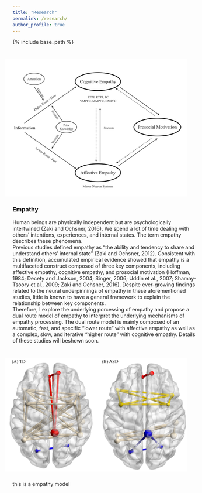 ```yaml
---
title: "Research"
permalink: /research/
author_profile: true
---
```


{% include base_path %}

<img src="/images/empathy.jpeg" alt="Drawing" style="width: 500px;float: right;margin: 25px" hspace="10px"/>

### Empathy
Human beings are physically independent but are psychologically intertwined (Zaki and Ochsner, 2016). We spend a lot of time dealing with others’ intentions, experiences, and internal states. The term empathy describes these phenomena. 
</br>
Previous studies defined empathy as “the ability and tendency to share and understand others’ internal state” (Zaki and Ochsner, 2012). Consistent with this definition, accumulated empirical evidence showed that empathy is a multifaceted construct composed of three key components, including affective empathy, cognitive empathy, and prosocial motivation (Hoffman, 1984; Decety and Jackson, 2004; Singer, 2006; Uddin et al., 2007; Shamay-Tsoory et al., 2009; Zaki and Ochsner, 2016). Despite ever-growing findings related to the neural underpinnings of empathy in these aforementioned studies, little is known to have a general framework to explain the relationship between key components. 
</br>
Therefore, I explore the underlying porcessing of empathy and propose a dual route model of empathy to interpret the underlying mechanisms of empathy processing. The dual route model is mainly composed of an automatic, fast, and specific “lower route” with affective empathy as well as a complex, slow, and iterative “higher route” with cognitive empathy. Details of these studies will beshown soon.
</br>

<img src="/images/brainmodel.png" alt="Drawing" style="width: 500px;float: right;margin: 25px" hspace="10px"/>

this is a empathy model